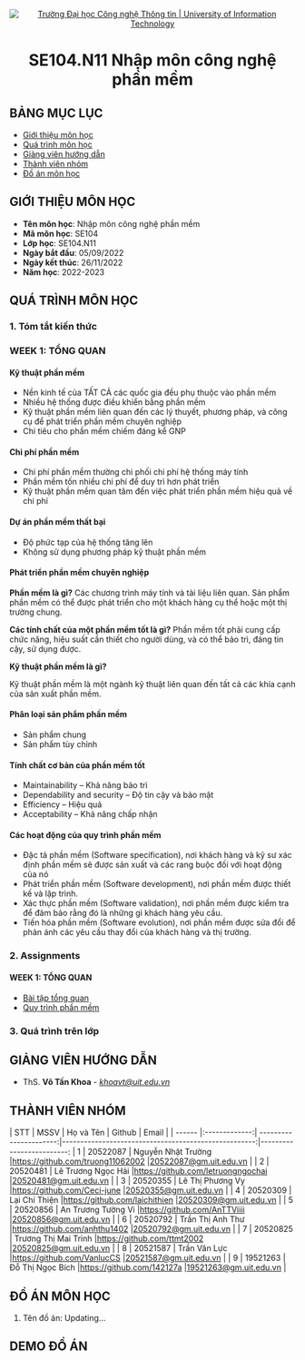 <p align="center">
  <a href="https://www.uit.edu.vn/" title="Trường Đại học Công nghệ Thông tin" style="border: 5;">
    <img src="https://i.imgur.com/WmMnSRt.png" alt="Trường Đại học Công nghệ Thông tin | University of Information Technology">
  </a>
</p>

<!-- Title -->
<h1 align="center"><b>SE104.N11 Nhập môn công nghệ phần mềm</b></h1>



## BẢNG MỤC LỤC
* [ Giới thiệu môn học](#gioithieumonhoc)
* [Quá trình môn học](#quatrinh)
* [ Giảng viên hướng dẫn](#giangvien)
* [ Thành viên nhóm](#thanhvien)
* [ Đồ án môn học](#doan)
## GIỚI THIỆU MÔN HỌC
<a name="gioithieumonhoc"></a>
* **Tên môn học**: Nhập môn công nghệ phần mềm
* **Mã môn học**: SE104
* **Lớp học**: SE104.N11
* **Ngày bắt đầu**: 05/09/2022
* **Ngày kết thúc**: 26/11/2022
* **Năm học**: 2022-2023
## QUÁ TRÌNH MÔN HỌC
<a name ="quatrinh"></a>
### 1. Tóm tắt kiến thức
### WEEK 1: TỔNG QUAN

#### Kỹ thuật phần mềm
* Nền kinh tế của TẤT CẢ các quốc gia đều phụ thuộc vào phần mềm
* Nhiều hệ thống được điều khiển bằng phần mềm
* Kỹ thuật phần mềm liên quan đến các lý thuyết, phương pháp, và công cụ để phát triển phần mềm chuyên nghiệp
* Chi tiêu cho phần mềm chiếm đáng kể GNP
#### Chi phí phần mềm

* Chi phí phần mềm thường chi phối chi phí hệ thống máy tính
* Phần mềm tốn nhiều chi phí để duy trì hơn phát triển
* Kỹ thuật phần mềm quan tâm đến việc phát triển phần mềm hiệu quả về chi phí

#### Dự án phần mềm thất bại

* Độ phức tạp của hệ thống tăng lên
* Không sử dụng phương pháp kỹ thuật phần mềm


#### Phát triển phần mềm chuyên nghiệp

**Phần mềm là gì?** 
Các chương trình máy tính và tài liệu liên quan. Sản phẩm phần mềm có thể được phát triển cho một khách hàng cụ thể hoặc một thị trường chung.

**Các tính chất của một phần mềm tốt là gì?**
Phần mềm tốt phải cung cấp chức năng, hiệu suất cần thiết cho người dùng, và có thể bảo trì, đáng tin cậy, sử dụng được.

**Kỹ thuật phần mềm là gì?**

Kỹ thuật phần mềm là một ngành kỹ thuật liên quan đến tất cả các khía cạnh của sản xuất phần mềm.

#### Phân loại sản phẩm phần mềm

* Sản phẩm chung
* Sản phẩm tùy chỉnh

#### Tính chất cơ bản của phần mềm tốt

* Maintainability – Khả năng bảo trì
* Dependability and security – Độ tin cậy và bảo mật
* Efficiency – Hiệu quả
* Acceptability – Khả năng chấp nhận

#### Các hoạt động của quy trình phần mềm

* Đặc tả phần mềm (Software specification), nơi khách hàng và kỹ sư xác định phần mềm sẽ được sản xuất và các rang buộc đối với hoạt động của nó
* Phát triển phần mềm (Software development), nơi phần mềm được thiết kế và lập trình.
* Xác thực phần mềm (Software validation), nơi phần mềm được kiểm tra để đảm bảo rằng đó là những gì khách hàng yêu cầu.
* Tiến hóa phần mềm (Software evolution), nơi phần mềm được sửa đổi để phản ánh các yêu cầu thay đổi của khách hàng và thị trường.

<a name ="colab"></a>
### 2. Assignments

#### WEEK 1: TỔNG QUAN
* [Bài tập tổng quan](https://github.com/truong11062002/SE104.N11/tree/main/Assignments/Week01)
* [Quy trình phần mềm](https://github.com/truong11062002/SE104.N11/tree/main/Assignments/Week02)

<a name ="QT"></a>
### 3. Quá trình trên lớp

## GIẢNG VIÊN HƯỚNG DẪN
<a name="giangvien"></a>
* ThS. **Võ Tấn Khoa** - *khoavt@uit.edu.vn*

## THÀNH VIÊN NHÓM
<a name="thanhvien"></a>
| STT    | MSSV          | Họ và Tên              | Github                                               | Email                   |
| ------ |:-------------:| ----------------------:|-----------------------------------------------------:|-------------------------:
| 1      | 20522087      | Nguyễn Nhật Trường     |https://github.com/truong11062002                     |20522087@gm.uit.edu.vn   |
| 2      | 20520481      | Lê Trương Ngọc Hải     |https://github.com/letruongngochai                    |20520481@gm.uit.edu.vn   |
| 3      | 20520355      | Lê Thị Phương Vy       |https://github.com/Ceci-june                          |20520355@gm.uit.edu.vn   |
| 4      | 20520309      | Lại Chí Thiện          |https://github.com/laichithien                        |20520309@gm.uit.edu.vn   |
| 5      | 20520856      | An Trương Tường Vi     |https://github.com/AnTTViiii                          |20520856@gm.uit.edu.vn   |
| 6      | 20520792      | Trần Thị Anh Thư       |https://github.com/anhthu1402                         |20520792@gm.uit.edu.vn   |
| 7      | 20520825      | Trương Thị Mai Trinh   |https://github.com/ttmt2002                           |20520825@gm.uit.edu.vn   |
| 8      | 20521587      | Trần Văn Lực           |https://github.com/VanlucCS                           |20521587@gm.uit.edu.vn   |
| 9      | 19521263      | Đỗ Thị Ngọc Bích           |https://github.com/142127a                           |19521263@gm.uit.edu.vn   |
## ĐỒ ÁN MÔN HỌC
<a name="doan"></a>
1. Tên đồ án: Updating...

## DEMO ĐỒ ÁN


